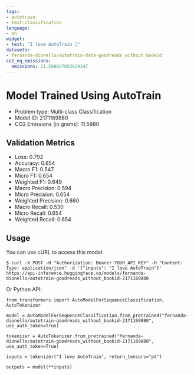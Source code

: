 ```yaml
---
tags:
- autotrain
- text-classification
language:
- en
widget:
- text: "I love AutoTrain 🤗"
datasets:
- fernanda-dionello/autotrain-data-goodreads_without_bookid
co2_eq_emissions:
  emissions: 11.598027053629247
---
```


# Model Trained Using AutoTrain

- Problem type: Multi-class Classification
- Model ID: 2171169880
- CO2 Emissions (in grams): 11.5980

## Validation Metrics

- Loss: 0.792
- Accuracy: 0.654
- Macro F1: 0.547
- Micro F1: 0.654
- Weighted F1: 0.649
- Macro Precision: 0.594
- Micro Precision: 0.654
- Weighted Precision: 0.660
- Macro Recall: 0.530
- Micro Recall: 0.654
- Weighted Recall: 0.654


## Usage

You can use cURL to access this model:

```
$ curl -X POST -H "Authorization: Bearer YOUR_API_KEY" -H "Content-Type: application/json" -d '{"inputs": "I love AutoTrain"}' https://api-inference.huggingface.co/models/fernanda-dionello/autotrain-goodreads_without_bookid-2171169880
```

Or Python API:

```
from transformers import AutoModelForSequenceClassification, AutoTokenizer

model = AutoModelForSequenceClassification.from_pretrained("fernanda-dionello/autotrain-goodreads_without_bookid-2171169880", use_auth_token=True)

tokenizer = AutoTokenizer.from_pretrained("fernanda-dionello/autotrain-goodreads_without_bookid-2171169880", use_auth_token=True)

inputs = tokenizer("I love AutoTrain", return_tensors="pt")

outputs = model(**inputs)
```
